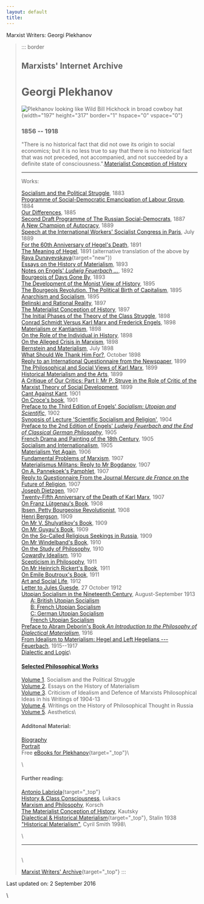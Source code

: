 ```yaml
---
layout: default
title: 
---
```

Marxist Writers: Georgi Plekhanov

> ::: border
> ## Marxists' Internet Archive
>
> # Georgi Plekhanov
>
> ![Plekhanov looking like Wild Bill Hickhock in broad cowboy
> hat](index.jpg){width="197" height="317" border="1" hspace="0"
> vspace="0"}
>
> ### 1856 -- 1918
>
> "There is no historical fact that did not owe its origin to social
> economics; but it is no less true to say that there is no historical
> fact that was not preceded, not accompanied, and not succeeded by a
> definite state of consciousness.".[Materialist Conception of
> History](1897/history/part1.htm#p043)
>
> ------------------------------------------------------------------------
>
> Works:
>
> [Socialism and the Political Struggle](1883/struggle/index.htm), 1883\
> [Programme of Social-Democratic Emancipation of Labour
> Group](1883/xx/sdelg1.htm), 1884\
> [Our Differences](1885/ourdiff/index.html), 1885\
> [Second Draft Programme of The Russian
> Social-Democrats](1887/xx/sdelg2.htm), 1887\
> [A New Champion of Autocracy](1889/champ/index.htm), 1889\
> [Speech at the International Workers' Socialist Congress in
> Paris](1889/07/speech.html), July 1889\
> [For the 60th Anniversary of Hegel's Death](1891/11/hegel.htm), 1891\
> [The Meaning of Hegel](1891/11/hegel-dun.htm), 1891 (alternative
> translation of the above by [Raya
> Dunayevskaya](../dunayevskaya/index.htm){target="new"})\
> [Essays on the History of Materialism](1893/essays/index.html), 1893\
> [Notes on Engels' *Ludwig Feuerbach \...*](1892/engels/index.html),
> 1892\
> [Bourgeois of Days Gone By](1893/05/goneby.html), 1893\
> [The Development of the Monist View of
> History](1895/monist/index.htm), 1895\
> [The Bourgeois Revolution. The Political Birth of
> Capitalism](1895/anarch/bourgeois-revolution.htm), 1895\
> [Anarchism and Socialism](1895/anarch/index.htm), 1895\
> [Belinski and Rational Reality](1897/belinski/index.htm), 1897\
> [The Materialist Conception of History](1897/history/part1.htm), 1897\
> [The Initial Phases of the Theory of the Class
> Struggle](1898/initial-phases.htm), 1898\
> [Conrad Schmidt Versus Karl Marx and Frederick
> Engels](1898/conrad-schmidt.htm), 1898\
> [Materialism or Kantianism](1898/materialism-kantianism.htm), 1898\
> [On the Role of the Individual in History](1898/xx/individual.html),
> 1898\
> [On the Alleged Crisis in Marxism](1898/xx/crisis.htm), 1898\
> [Bernstein and Materialism](1898/07/bernsteinmat.html), July 1898\
> [What Should We Thank Him For?](1898/10/what.htm), October 1898\
> [Reply to an International Questionnaire from the
> Newspaper](1899/questionnaire.htm), 1899\
> [The Philosophical and Social Views of Karl
> Marx](1899/philosophical-social-views.htm), 1899\
> [Historical Materialism and the Arts](1899/arts.htm), 1899\
> [A Critique of Our Critics: Part I: Mr P. Struve in the Role of Critic
> of the Marxist Theory of Social Development](1899/critic-critic.htm),
> 1899\
> [Cant Against Kant](1901/xx/cant.htm), 1901\
> [On Croce's book](1901/xx/croce.htm), 1901\
> [Preface to the Third Edition of Engels' *Socialism: Utopian and
> Scientific*](1902/preface-utopian.htm), 1902\
> [Synopsis of Lecture 'Scientific Socialism and
> Religion'](1904/religion-socialism.htm), 1904\
> [Preface to the 2nd Edition of Engels' *Ludwig Feuerbach and the End
> of Classical German Philosophy*](1905/preface-theses.htm), 1905\
> [French Drama and Painting of the 18th
> Century](1905/french-drama.htm), 1905\
> [Socialism and Internationalism](1905/10/internationalism.htm), 1905\
> [Materialism Yet Again](1906/materialism-yet-again.htm), 1906\
> [Fundamental Problems of Marxism](1907/fundamental-problems.htm),
> 1907\
> [Materialismus Militans: Reply to Mr
> Bogdanov](1907/materialismus-militans.htm), 1907\
> [On A. Pannekoek's Pamphlet](1907/pannekoek.htm), 1907\
> [Reply to Questionnaire From the Journal *Mercure de France* on the
> Future of Religion](1907/future-religion.htm), 1907\
> [Joseph Dietzgen](1907/dietzgen.htm), 1907\
> [Twenty-Fifth Anniversary of the Death of Karl
> Marx](1907/marx-anniversary.htm), 1907\
> [On Franz Lütgenau's Book](1908/lutgenau.htm), 1908\
> [Ibsen, Petty Bourgeoise Revolutionist](1908/xx/ibsen.htm), 1908\
> [Henri Bergson](1909/bergson.htm), 1909\
> [On Mr V. Shulyatikov's Book](1909/shulyatikov.htm), 1909\
> [On Mr Guyau's Book](1909/guyau.htm), 1909\
> [On the So-Called Religious Seekings in
> Russia](1909/religion/index.htm), 1909\
> [On Mr Windelband's Book](1910/windelband.htm), 1910\
> [On the Study of Philosophy](1910/study-philosophy.htm), 1910\
> [Cowardly Idealism](1910/cowardly-idealism.htm), 1910\
> [Scepticism in Philosophy](1911/scepticism.htm), 1911\
> [On Mr Heinrich Rickert's Book](1911/rickert.htm), 1911\
> [On Emile Boutroux's Book](1911/boutroux.htm), 1911\
> [Art and Social Life](1912/art/index.htm), 1912\
> [Letter to Jules Guesde](1912/10/27.htm), 27 October 1912\
> [Utopian Socialism in the Nineteenth
> Century](1913/utopian-socialism/index.htm), August-September 1913\
>       [A: British Utopian
> Socialism](1913/utopian-socialism/index.htm#a)\
>       [B: French Utopian
> Socialism](1913/utopian-socialism/index.htm#b)\
>       [C: German Utopian
> Socialism](1913/utopian-socialism/index.htm#c)\
>       [French Utopian Socialism](1913/utopian-socialism/french.htm)\
> [Preface to Abram Deborin's Book *An Introduction to the Philosophy of
> Dialectical Materialism*](1916/deborin.htm), 1916\
> [From Idealism to Materialism: Hegel and Left Hegelians ---
> Feuerbach](1917/idealism-materialism/index.htm), 1915--1917\
> [Dialectic and Logic](xx/dialectic.htm)\
>
> #### [Selected Philosophical Works](sw/index.htm)
>
> [Volume 1](sw/volume1.pdf). Socialism and the Political Struggle\
> [Volume 2](sw/volume2.pdf). Essays on the History of Materialism\
> [Volume 3](sw/volume3.pdf). Criticism of Idealism and Defence of
> Marxists Philosophical Ideas in his Writings of 1904-13\
> [Volume 4](sw/volume4.pdf). Writings on the History of Philosophical
> Thought in Russia\
> [Volume 5](sw/volume5.pdf). Aesthetics\
>
> #### Additonal Material:
>
> [Biography](../../glossary/people/p/l.htm#plekhanov)\
> [Portrait](plekhano.jpg)\
> Free [eBooks for
> Plekhanov](../../ebooks/plekhanov/index.htm){target="_top"}\
>
> \
>
> #### Further reading:
>
> [Antonio Labriola](../labriola/works/al00.htm){target="_top"}\
> [History & Class Consciousness](../lukacs/works/history/lukacs2.htm),
> Lukacs\
> [Marxism and Philosophy](../korsch/1923/marxism-philosophy.htm),
> Korsch\
> [The Materialist Conception of
> History](../kautsky/1927/abstract/mch-abs.htm), Kautsky\
> [Dialectical & Historical
> Materialism](../../reference/archive/stalin/works/1938/09.htm){target="_top"},
> Stalin 1938\
> ["Historical
> Materialism"](../../reference/archive/smith-cyril/works/articles/cyril_01.htm),
> Cyril Smith 1998\
>
> \
>
> ------------------------------------------------------------------------
>
> \
> \
>
> [Marxist Writers' Archive](../index.htm){target="_top"}
> :::

Last updated on: 2 September 2016

\
